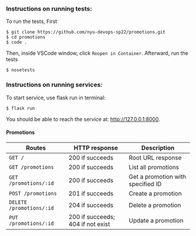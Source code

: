 ### Instructions on running tests:

To run the tests, First
```shell
$ git clone https://github.com/nyu-devops-sp22/promotions.git
$ cd promotions
$ code .
```
Then, inside VSCode window, click `Reopen in Container`. Afterward, run the tests
```shell
$ nosetests
```

### Instructions on running services:

To start service, use flask run in terminal:

```shell
$ flask run
```

You should be able to reach the service at: http://127.0.0.1:8000.

#### Promotions
Routes | HTTP response | Description
--- | --- | ---
`GET /` | 200 if succeeds | Root URL response
`GET /promotions`  | 200 if succeeds | List all promotions
`GET /promotions/:id` |  200 if succeeds | Get a promotion with specified ID
`POST /promotions` | 201 if succeeds | Create a promotion
`DELETE /promotions/:id` | 204 if succeeds | Delete a promotion
`PUT  /promotions/:id` | 200 if succeeds; 404 if not exist | Update a promotion
